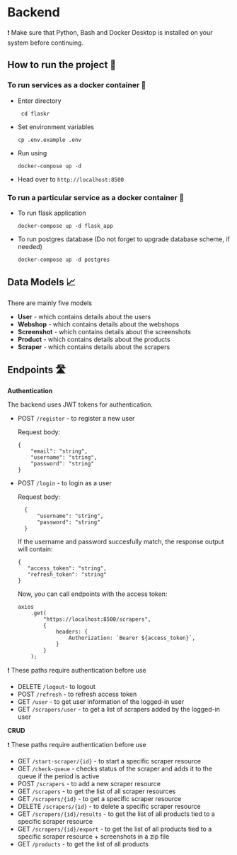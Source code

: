 # Backend
❗ Make sure that Python, Bash and Docker Desktop is installed on your system before continuing.

## How to run the project 🏇
### To run services as a docker container 🐳

* Enter directory

    ``` cd flaskr```

* Set environment variables
    
    ```cp .env.example .env```

* Run using

    ```docker-compose up -d```

* Head over to `http://localhost:8500`

### To run **a particular service** as a docker container 🐳

* To run flask application

     ```docker-compose up -d flask_app  ```

* To run postgres database (Do not forget to upgrade database scheme, if needed)

    ```docker-compose up -d postgres  ```

## Data Models 📈

There are mainly five models 

* **User** - which contains details about the users
* **Webshop** - which contains details about the webshops
* **Screenshot** - which contains details about the screenshots
* **Product** - which contains details about the products
* **Scraper** - which contains details about the scrapers

## Endpoints 🛣️

**Authentication**

The backend uses JWT tokens for authentication.
* POST `/register` - to register a new user

    Request body:
    ```
    {
        "email": "string",
        "username": "string",
        "password": "string"
    }
    ```

* POST `/login` - to login as a user

    Request body:

  ```
    {
        "username": "string",
        "password": "string"
    }
    ```
    
    If the username and password succesfully match, the response output will contain:
     ```
    {
        "access_token": "string",
        "refresh_token": "string"
    }
    ```

    Now, you can call endpoints with the access token:
    ```
    axios
        .get(
            "https://localhost:8500/scrapers",
            {
                headers: {
                    Authorization: `Bearer ${access_token}`,
                }
            }
        );
    ```

❗ These paths require authentication before use
* DELETE `/logout`- to logout
* POST `/refresh` - to refresh access token
* GET `/user` - to get user information of the logged-in user
* GET `/scrapers/user` - to get a list of scrapers added by the logged-in user

**CRUD**

❗ These paths require authentication before use
* GET `/start-scraper/{id}` - to start a specific scraper resource
* GET `/check-queue` - checks status of the scraper and adds it to the queue if the period is active
* POST `/scrapers` - to add a new scraper resource
* GET `/scrapers` - to get the list of all scraper resources
* GET `/scrapers/{id}` - to get a specific scraper resource
* DELETE `/scrapers/{id}` - to delete a specific scraper resource
* GET `/scrapers/{id}/results` - to get the list of all products tied to a specific scraper resource
* GET `/scrapers/{id}/export` - to get the list of all products tied to a specific scraper resource + screenshots in a zip file
* GET `/products` - to get the list of all products